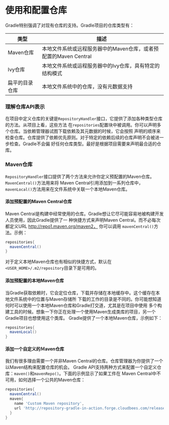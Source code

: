 使用和配置仓库
=========================
Gradle特别强调了对现有仓库的支持。Gradle项目的仓库类型有：

类型|描述
----|----
Maven仓库|本地文件系统或远程服务器中的Maven仓库，或者预配置的Maven Central
Ivy仓库|本地文件系统或运程服务器中的Ivy仓库，具有特定的结构模式
扁平的目录仓库|本地文件系统中的仓库，没有元数据支持

### 理解仓库API表示
在项目中定义仓库的关键是`RepositoryHandler`接口，它提供了添加各种类型仓库的方法。从项目上看，这些方法
在`repositories`配置块中被调用。你可以声明多个仓库。当依赖管理器试图下载依赖及其元数据的时候，它会按照
声明的顺序来检查仓库。仓库提供了依赖优先原则。对于特定的依赖后续的仓库声明不会被进一步检查。Gradle不会偏
好任何仓库类型。最好是根据项目需要来声明最合适的仓库。

### Maven仓库
`RepositoryHandler`接口提供了两个方法来允许你定义预配置的Maven仓库。`MavenCentral()`方法用来将
Maven Central引用添加到一系列仓库中，`mavenLocal()`方法用来在文件系统中关联一个本地Maven仓库。
#### 添加预配置的Maven Central仓库
Maven Central是构建中经常使用的仓库。Gradle想让它尽可能容易地被构建开发人员使用，因此Gradle提供了一
种快捷方式来声明Maven Central。而不必每次都定义URL http://repo1.maven.org/maven2，  你可以调用
`mavenCentral()`方法。示例：
```gradle
repositories{
  mavenCentral()
}
```
对于定义本地Maven仓库也有相似的快捷方式，默认在`<USER_HOME>/.m2/repository`目录下是可用的。
#### 添加预配置的本地Maven仓库
当Gradle获取依赖时，它会定位仓库，下载并存储在本地缓存中。这个缓存在本地文件系统中的位置与Maven存储所
下载的工作的目录是不同的。你可能想知道何时可以使用一个本地Maven仓库和Gradle打交道，尤其是在项目中使用
多个构建工具的时候。想象一下你正在处理一个使用Maven生成类库的项目，另一个Gradle项目也想使用这个类库。
Gradle提供了一个本地Maven仓库，示例如下：
```gradle
repositories{
  mavenLocal()
}
```
#### 添加一个自定义的Ｍaven仓库
我们有很多理由需要一个并非Maven Central的仓库。仓库管理器为你提供了一个以Maven结构来配置仓库的机会。
Gradle API支持两种方式来配置一个自定义仓库：`maven()`和`mavenRepo()`。下面的示例显示了如果工件在
Maven Central中不可用，如何选择一个公共的Maven仓库：
```gradle
repositories{
  mavenCentral()
  maven{
    name 'Custom Maven repository',
    url 'http://repository-gradle-in-action.forge.cloudbees.com/release/'
  }
}
```
